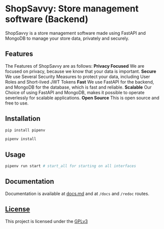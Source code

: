 # ShopSavvy: Store management software (Backend)
ShopSavvy is a store management software made using FastAPI and MongoDB to manage your store data, privately and securely.

## Features
The Features of ShopSavvy are as follows:
**Privacy Focused**
We are focused on privacy, because we know that your data is important.
**Secure**
We use Several Security Measures to protect your data, including User Roles and Short-lived JWT Tokens
**Fast**
We use FastAPI for the backend, and MongoDB for the database, which is fast and reliable.
**Scalable**
Our Choice of using FastAPI and MongoDB, makes it possible to operate severlessly for scalable applications.
**Open Source**
This is open source and free to use.

## Installation

```bash
pip install pipenv
```
```bash
pipenv install
```

## Usage
```bash
pipenv run start # start_all for starting on all interfaces
```

## Documentation
Documentation is available at [docs.md](docs.md) and at `/docs` and `/redoc` routes.

## [License](LICENSE)
This project is licensed under the [GPLv3](https://www.gnu.org/licenses/gpl-3.0.en.html)
